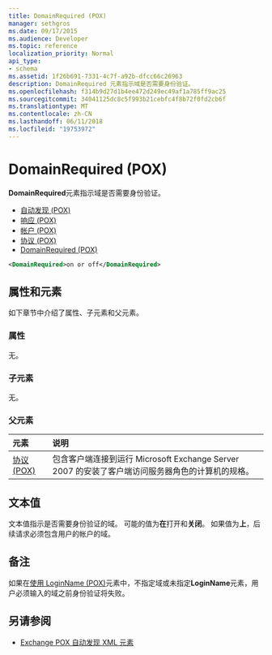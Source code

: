 ```yaml
---
title: DomainRequired (POX)
manager: sethgros
ms.date: 09/17/2015
ms.audience: Developer
ms.topic: reference
localization_priority: Normal
api_type:
- schema
ms.assetid: 1f26b691-7331-4c7f-a92b-dfcc66c26963
description: DomainRequired 元素指示域是否需要身份验证。
ms.openlocfilehash: f314b9d27d1b4ee472d249ec49af1a785ff9ac25
ms.sourcegitcommit: 34041125dc8c5f993b21cebfc4f8b72f0fd2cb6f
ms.translationtype: MT
ms.contentlocale: zh-CN
ms.lasthandoff: 06/11/2018
ms.locfileid: "19753972"
---
```

# <a name="domainrequired-pox"></a>DomainRequired (POX)

**DomainRequired**元素指示域是否需要身份验证。 
  
- [自动发现 (POX)](autodiscover-pox.md)  
- [响应 (POX)](response-pox.md) 
- [帐户 (POX)](account-pox.md)  
- [协议 (POX)](protocol-pox.md)  
- [DomainRequired (POX)](domainrequired-pox.md)
  
```xml
<DomainRequired>on or off</DomainRequired>
```

## <a name="attributes-and-elements"></a>属性和元素

如下章节中介绍了属性、子元素和父元素。
  
### <a name="attributes"></a>属性

无。
  
### <a name="child-elements"></a>子元素

无。
  
### <a name="parent-elements"></a>父元素

|**元素**|**说明**|
|:-----|:-----|
|[协议 (POX)](protocol-pox.md) <br/> |包含客户端连接到运行 Microsoft Exchange Server 2007 的安装了客户端访问服务器角色的计算机的规格。  <br/> |
   
## <a name="text-value"></a>文本值

文本值指示是否需要身份验证的域。 可能的值为**在**打开和**关闭**。 如果值为**上**，后续请求必须包含用户的帐户的域。
  
## <a name="remarks"></a>备注

如果在[使用 LoginName (POX)](loginname-pox.md)元素中，不指定域或未指定**LoginName**元素，用户必须输入的域之前身份验证将失败。 
  
## <a name="see-also"></a>另请参阅

- [Exchange POX 自动发现 XML 元素](pox-autodiscover-xml-elements-for-exchange.md)

